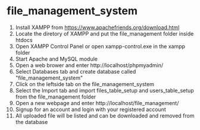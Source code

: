 # file_management_system
1. Install XAMPP from  https://www.apachefriends.org/download.html
2. Locate the diretory of XAMPP and put the file_management folder inside htdocs
3. Open XAMPP Control Panel or open xampp-control.exe in the xampp folder
4. Start Apache and MySQL module
5. Open a web brower and enter http://localhost/phpmyadmin/
6. Select Databases tab and create database called "file_management_system"
7. Click on the leftside tab on the file_management_system
8. Select the Import tab and import files_table_setup and users_table_setup from the file_management folder 
9. Open a new webpage and enter http://localhost/file_management/
10. Signup for an account and login with your registered account
11. All uploaded file will be listed and can be downloaded and removed from the database